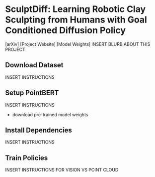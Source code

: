 # SculptDiff: Learning Robotic Clay Sculpting from Humans with Goal Conditioned Diffusion Policy
[arXiv] [Project Website] [Model Weights]
INSERT BLURB ABOUT THIS PROJECT

## Download Dataset
INSERT INSTRUCTIONS

## Setup PointBERT
INSERT INSTRUCTIONS
- download pre-trained model weights
 
## Install Dependencies
INSERT INSTRUCTIONS

## Train Policies
INSERT INSTRUCTIONS FOR VISION VS POINT CLOUD